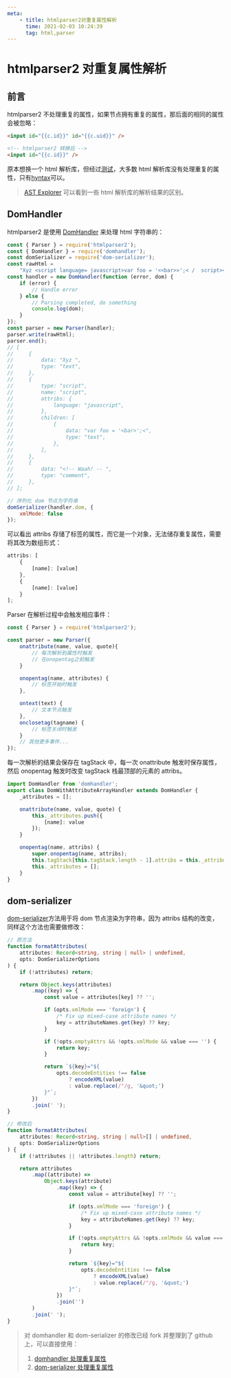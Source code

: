 ```yaml
---
meta:
    - title: htmlparser2对重复属性解析
      time: 2021-02-03 10:24:39
      tag: html,parser
---
```


# htmlparser2 对重复属性解析

## 前言

htmlparser2 不处理重复的属性，如果节点拥有重复的属性，那后面的相同的属性会被忽略：

```html
<input id="{{c.id}}" id="{{c.uid}}" />

<!-- htmlparser2 转换后 -->
<input id="{{c.id}}" />
```

原本想换一个 html 解析库，但经过[测试](https://astexplorer.net/#/1CHlCXc4n4)，大多数 html 解析库没有处理重复的属性，只有[hyntax](https://github.com/mykolaharmash/hyntax)可以。

> [AST Explorer](https://astexplorer.net/#/1CHlCXc4n4) 可以看到一些 html 解析库的解析结果的区别。

## DomHandler

htmlparser2 是使用 [DomHandler](https://github.com/fb55/domhandler) 来处理 html 字符串的：

```js
const { Parser } = require('htmlparser2');
const { DomHandler } = require('domhandler');
const domSerializer = require('dom-serializer');
const rawHtml =
    "Xyz <script language= javascript>var foo = '<<bar>>';< /  script><!--<!-- Waah! -- -->";
const handler = new DomHandler(function (error, dom) {
    if (error) {
        // Handle error
    } else {
        // Parsing completed, do something
        console.log(dom);
    }
});
const parser = new Parser(handler);
parser.write(rawHtml);
parser.end();
// [
//     {
//         data: "Xyz ",
//         type: "text",
//     },
//     {
//         type: "script",
//         name: "script",
//         attribs: {
//             language: "javascript",
//         },
//         children: [
//             {
//                 data: "var foo = '<bar>';<",
//                 type: "text",
//             },
//         ],
//     },
//     {
//         data: "<!-- Waah! -- ",
//         type: "comment",
//     },
// ];

// 序列化 dom 节点为字符串
domSerializer(handler.dom, {
    xmlMode: false
});
```

可以看出 attribs 存储了标签的属性，而它是一个对象，无法储存重复属性，需要将其改为数组形式：

```js
attribs: [
    {
        [name]: [value]
    },
    {
        [name]: [value]
    }
];
```

Parser 在解析过程中会触发相应事件：

```js
const { Parser } = require('htmlparser2');

const parser = new Parser({
    onattribute(name, value, quote){
        // 每次解析到属性时触发
        // 在onopentag之前触发
    }

    onopentag(name, attributes) {
        // 标签开始时触发
    },

    ontext(text) {
        // 文本节点触发
    },
    onclosetag(tagname) {
        // 标签关闭时触发
    }
    // 其他更多事件...
});
```

每一次解析的结果会保存在 tagStack 中，每一次 onattribute 触发时保存属性，然后 onopentag 触发时改变 tagStack 栈最顶部的元素的 attribs。

```js
import DomHandler from 'domhandler';
export class DomWithAttributeArrayHandler extends DomHandler {
    _attributes = [];

    onattribute(name, value, quote) {
        this._attributes.push({
            [name]: value
        });
    }

    onopentag(name, attribs) {
        super.onopentag(name, attribs);
        this.tagStack[this.tagStack.length - 1].attribs = this._attributes;
        this._attributes = [];
    }
}
```

## dom-serializer

[dom-serializer](https://github.com/cheeriojs/dom-serializer)方法用于将 dom 节点渲染为字符串，因为 attribs 结构的改变，同样这个方法也需要做修改：

```ts
// 原方法
function formatAttributes(
    attributes: Record<string, string | null> | undefined,
    opts: DomSerializerOptions
) {
    if (!attributes) return;

    return Object.keys(attributes)
        .map((key) => {
            const value = attributes[key] ?? '';

            if (opts.xmlMode === 'foreign') {
                /* Fix up mixed-case attribute names */
                key = attributeNames.get(key) ?? key;
            }

            if (!opts.emptyAttrs && !opts.xmlMode && value === '') {
                return key;
            }

            return `${key}="${
                opts.decodeEntities !== false
                    ? encodeXML(value)
                    : value.replace(/"/g, '&quot;')
            }"`;
        })
        .join(' ');
}

// 修改后
function formatAttributes(
    attributes: Record<string, string | null>[] | undefined,
    opts: DomSerializerOptions
) {
    if (!attributes || !attributes.length) return;

    return attributes
        .map((attribute) =>
            Object.keys(attribute)
                .map((key) => {
                    const value = attribute[key] ?? '';

                    if (opts.xmlMode === 'foreign') {
                        /* Fix up mixed-case attribute names */
                        key = attributeNames.get(key) ?? key;
                    }

                    if (!opts.emptyAttrs && !opts.xmlMode && value === '') {
                        return key;
                    }

                    return `${key}="${
                        opts.decodeEntities !== false
                            ? encodeXML(value)
                            : value.replace(/"/g, '&quot;')
                    }"`;
                })
                .join('')
        )
        .join(' ');
}
```

> 对 domhandler 和 dom-serializer 的修改已经 fork 并整理到了 github 上，可以直接使用：
>
> 1. [domhandler 处理重复属性](https://github.com/sparklinm/htmlparser2/tree/dev_array_attrs)
> 2. [dom-serializer 处理重复属性](https://github.com/sparklinm/dom-serializer/tree/dev_array_attrs)
